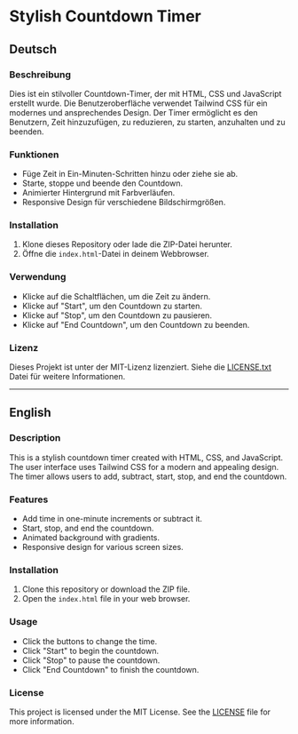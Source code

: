 # Stylish Countdown Timer

## Deutsch

### Beschreibung
Dies ist ein stilvoller Countdown-Timer, der mit HTML, CSS und JavaScript erstellt wurde. Die Benutzeroberfläche verwendet Tailwind CSS für ein modernes und ansprechendes Design. Der Timer ermöglicht es den Benutzern, Zeit hinzuzufügen, zu reduzieren, zu starten, anzuhalten und zu beenden.

### Funktionen
- Füge Zeit in Ein-Minuten-Schritten hinzu oder ziehe sie ab.
- Starte, stoppe und beende den Countdown.
- Animierter Hintergrund mit Farbverläufen.
- Responsive Design für verschiedene Bildschirmgrößen.

### Installation
1. Klone dieses Repository oder lade die ZIP-Datei herunter.
2. Öffne die `index.html`-Datei in deinem Webbrowser.

### Verwendung
- Klicke auf die Schaltflächen, um die Zeit zu ändern.
- Klicke auf "Start", um den Countdown zu starten.
- Klicke auf "Stop", um den Countdown zu pausieren.
- Klicke auf "End Countdown", um den Countdown zu beenden.

### Lizenz
Dieses Projekt ist unter der MIT-Lizenz lizenziert. Siehe die [LICENSE.txt](LICENSE) Datei für weitere Informationen.

---

## English

### Description
This is a stylish countdown timer created with HTML, CSS, and JavaScript. The user interface uses Tailwind CSS for a modern and appealing design. The timer allows users to add, subtract, start, stop, and end the countdown.

### Features
- Add time in one-minute increments or subtract it.
- Start, stop, and end the countdown.
- Animated background with gradients.
- Responsive design for various screen sizes.

### Installation
1. Clone this repository or download the ZIP file.
2. Open the `index.html` file in your web browser.

### Usage
- Click the buttons to change the time.
- Click "Start" to begin the countdown.
- Click "Stop" to pause the countdown.
- Click "End Countdown" to finish the countdown.

### License
This project is licensed under the MIT License. See the [LICENSE](LICENSE) file for more information.
